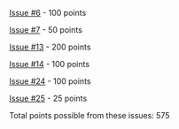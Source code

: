 [Issue #6](https://github.com/ucsb-cs56-projects/cs56-games-countdown/issues/6) - 100 points

[Issue #7](https://github.com/ucsb-cs56-projects/cs56-games-countdown/issues/7) - 50 points

[Issue #13](https://github.com/ucsb-cs56-projects/cs56-games-countdown/issues/13) - 200 points

[Issue #14](https://github.com/ucsb-cs56-projects/cs56-games-countdown/issues/14) - 100 points

[Issue #24](https://github.com/ucsb-cs56-projects/cs56-games-countdown/issues/24) - 100 points 

[Issue #25](https://github.com/ucsb-cs56-projects/cs56-games-countdown/issues/25) - 25 points

Total points possible from these issues: 575
